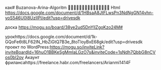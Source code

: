 как# Buzanova-Arina-Algoritm
🥹🥹🥹🥹🥹🥹🥹🙏🙏🙏🙏🙏🙏🙏🙏
Html
https://docs.google.com/document/d/1HBsaA8JtFLwsPn3NdNgGN14vhn-yoS546U0l8UzIIPI/edit?usp=drivesdk

доска https://mogu.so/board/38ye2ud5DnYllZgoKzo24M#


урокhttps://docs.google.com/document/d/1k-GQoFe6t8LF62IN_HbZiGtQ7B3e_8toTloyBxE68gk/edit?usp=drivesdk
проект по WordPress:https://mogu.so/inviteLink?inviteBoardId=16huO1BBKeSgMmIaLGzO7s&inviteCode=1sNdh7QbbG8nCVos0bI2ov
Акаунт фрилансаhttps://freelance.habr.com/freelancers/Arianmi1414F

